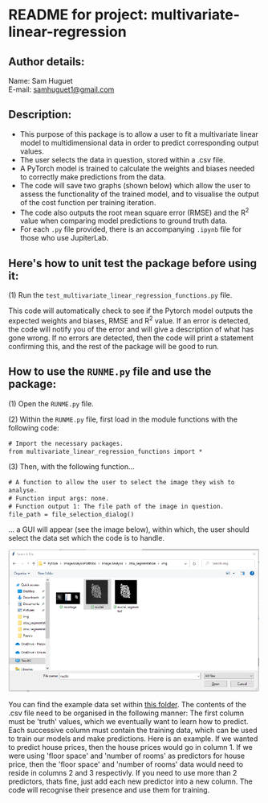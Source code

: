 # README for project: multivariate-linear-regression

## Author details: 
Name: Sam Huguet  
E-mail: samhuguet1@gmail.com

## Description:   
- This purpose of this package is to allow a user to fit a multivariate linear model to multidimensional data in order to predict corresponding output values. 
- The user selects the data in question, stored within a .csv file. 
- A PyTorch model is trained to calculate the weights and biases needed to correctly make predictions from the data.
- The code will save two graphs (shown below) which allow the user to assess the functionality of the trained model, and to visualise the output of the cost function per training iteration. 
- The code also outputs the root mean square error (RMSE) and the R<sup>2</sup> value when comparing model predictions to ground truth data. 
- For each ```.py``` file provided, there is an accompanying ```.ipynb``` file for those who use JupiterLab.

## Here's how to unit test the package before using it: 

(1) Run the ```test_multivariate_linear_regression_functions.py``` file.  

This code will automatically check to see if the Pytorch model outputs the expected weights and biases, RMSE and R<sup>2</sup> value. If an error is detected, the code will notify you of the error and will give a description of what has gone wrong. If no errors are detected, then the code will print a statement confirming this, and the rest of the package will be good to run. 

## How to use the ```RUNME.py``` file and use the package: 

(1) Open the ```RUNME.py``` file. 

(2) Within the ```RUNME.py``` file, first load in the module functions with the following code:

```
# Import the necessary packages.
from multivariate_linear_regression_functions import *
```

(3) Then, with the following function...
```
# A function to allow the user to select the image they wish to analyse. 
# Function input args: none. 
# Function output 1: The file path of the image in question. 
file_path = file_selection_dialog()
```
... a GUI will appear (see the image below), within which, the user should select the data set which the code is to handle.

<img src="https://github.com/SamHSoftware/Machine-Learning/blob/main/multivariate-linear-regression/img/File%20selection.PNG?raw=true" alt="file selection GUI" width="500"/>

You can find the example data set within [this folder](https://github.com/SamHSoftware/Machine-Learning/blob/main/multivariate-linear-regression/data/MV_linear_regression_data.csv). The contents of the .csv file need to be organised in the following manner: The first column must be 'truth' values, which we eventually want to learn how to predict. Each successive column must contain the training data, which can be used to train our models and make predictions. Here is an example. If we wanted to predict house prices, then the house prices would go in column 1. If we were using 'floor space' and 'number of rooms' as predictors for house price, then the 'floor space' and 'number of rooms' data would need to reside in columns 2 and 3 respectivly. If you need to use more than 2 predictors, thats fine, just add each new predictor into a new column. The code will recognise their presence and use them for training. 

